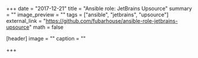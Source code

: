 +++
date = "2017-12-21"
title = "Ansible role: JetBrains Upsource"
summary = ""
image_preview = ""
tags = ["ansible", "jetbrains", "upsource"]
external_link = "https://github.com/fubarhouse/ansible-role-jetbrains-upsource"
math = false

[header]
image = ""
caption = ""

+++
